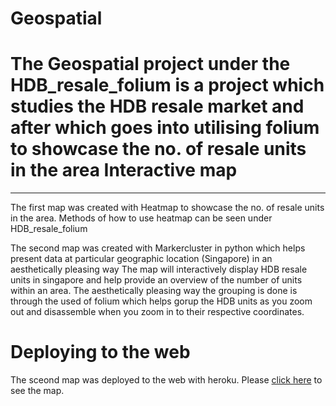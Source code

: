 Geospatial
==
The Geospatial project under the HDB_resale_folium is a project which studies the HDB resale market and after which goes into utilising folium to showcase the no. of resale units in the area
Interactive map
==
***
The first map was created with Heatmap to showcase the no. of resale units in the area. Methods of how to use heatmap can be seen under HDB_resale_folium

The second map was created with Markercluster in python which helps present data at particular geographic location (Singapore) in an aesthetically pleasing way
The map will interactively display HDB resale units in singapore and help provide an overview of the number of units within an area. The aesthetically pleasing way the grouping is done is through the used of folium which helps gorup the HDB units as you zoom out and disassemble when you zoom in to their respective coordinates.

Deploying to the web
==
The sceond map was deployed to the web with heroku. Please <a href ='https://geospatial-elements.herokuapp.com/'>click here</a> to see the map.

